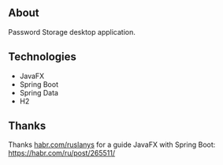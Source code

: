 ## About
Password Storage desktop application.

## Technologies
- JavaFX
- Spring Boot
- Spring Data
- H2

## Thanks
Thanks [habr.com/ruslanys](https://habr.com/ru/users/ruslanys/) for a guide JavaFX with Spring Boot: https://habr.com/ru/post/265511/